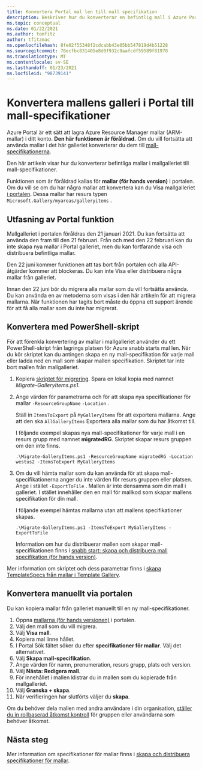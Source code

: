 ```yaml
---
title: Konvertera Portal mal len till mall specifikation
description: Beskriver hur du konverterar en befintlig mall i Azure Portal galleriet till en mall-specifikationer.
ms.topic: conceptual
ms.date: 01/22/2021
ms.author: tomfitz
author: tfitzmac
ms.openlocfilehash: 8fe02f55348f2cdcabb43e05bb547819d4b51228
ms.sourcegitcommit: 78ecfbc831405e8d0f932c9aafcdf59589f81978
ms.translationtype: MT
ms.contentlocale: sv-SE
ms.lasthandoff: 01/23/2021
ms.locfileid: "98739141"
---
```

# <a name="convert-template-gallery-in-portal-to-template-specs"></a>Konvertera mallens galleri i Portal till mall-specifikationer

Azure Portal är ett sätt att lagra Azure Resource Manager mallar (ARM-mallar) i ditt konto. **Den här funktionen är föråldrad.** Om du vill fortsätta att använda mallar i det här galleriet konverterar du dem till [mall-specifikationerna](template-specs.md).

Den här artikeln visar hur du konverterar befintliga mallar i mallgalleriet till mall-specifikationer.

Funktionen som är föråldrad kallas för **mallar (för hands version)** i portalen. Om du vill se om du har några mallar att konvertera kan du Visa mallgalleriet [i portalen](https://portal.azure.com/#blade/HubsExtension/BrowseResourceBlade/resourceType/Microsoft.Gallery%2Fmyareas%2Fgalleryitems). Dessa mallar har resurs typen `Microsoft.Gallery/myareas/galleryitems` .

## <a name="deprecation-of-portal-feature"></a>Utfasning av Portal funktion

Mallgalleriet i portalen föråldras den 21 januari 2021. Du kan fortsätta att använda den fram till den 21 februari. Från och med den 22 februari kan du inte skapa nya mallar i Portal galleriet, men du kan fortfarande visa och distribuera befintliga mallar.

Den 22 juni kommer funktionen att tas bort från portalen och alla API-åtgärder kommer att blockeras. Du kan inte Visa eller distribuera några mallar från galleriet.

Innan den 22 juni bör du migrera alla mallar som du vill fortsätta använda. Du kan använda en av metoderna som visas i den här artikeln för att migrera mallarna. När funktionen har tagits bort måste du öppna ett support ärende för att få alla mallar som du inte har migrerat.

## <a name="convert-with-powershell-script"></a>Konvertera med PowerShell-skript

För att förenkla konvertering av mallar i mallgalleriet använder du ett PowerShell-skript från lagrings platsen för Azure snabb starts mal len. När du kör skriptet kan du antingen skapa en ny mall-specifikation för varje mall eller ladda ned en mall som skapar mallen specifikation. Skriptet tar inte bort mallen från mallgalleriet.

1. Kopiera [skriptet för migrering](https://github.com/Azure/azure-quickstart-templates/blob/master/201-templatespec-migrate-create/Migrate-GalleryItems.ps1). Spara en lokal kopia med namnet *Migrate-GalleryItems.ps1*.
1. Ange värden för parametrarna och för att skapa nya specifikationer för mallar `-ResourceGroupName` `-Location` . 

   Ställ in `ItemsToExport` på `MyGalleryItems` för att exportera mallarna. Ange att den ska `AllGalleryItems` Exportera alla mallar som du har åtkomst till.

   I följande exempel skapas nya mall-specifikationer för varje mall i en resurs grupp med namnet **migratedRG**. Skriptet skapar resurs gruppen om den inte finns.

   ```azurepowershell
   .\Migrate-GalleryItems.ps1 -ResourceGroupName migratedRG -Location westus2 -ItemsToExport MyGalleryItems
   ```

1. Om du vill hämta mallar som du kan använda för att skapa mall-specifikationerna anger du inte värden för resurs gruppen eller platsen. Ange i stället `-ExportToFile` . Mallen är inte densamma som din mall i galleriet. I stället innehåller den en mall för mallkod som skapar mallens specifikation för din mall.

   I följande exempel hämtas mallarna utan att mallens specifikationer skapas.

   ```azurepowershell
   .\Migrate-GalleryItems.ps1 -ItemsToExport MyGalleryItems -ExportToFile
   ```

   Information om hur du distribuerar mallen som skapar mall-specifikationen finns i [snabb start: skapa och distribuera mall specifikation (för hands version)](quickstart-create-template-specs.md).

Mer information om skriptet och dess parametrar finns i [skapa TemplateSpecs från mallar i Template Gallery](https://github.com/Azure/azure-quickstart-templates/tree/master/201-templatespec-migrate-create).

## <a name="manually-convert-through-portal"></a>Konvertera manuellt via portalen

Du kan kopiera mallar från galleriet manuellt till en ny mall-specifikationer.

1. Öppna [mallarna (för hands versionen)](https://portal.azure.com/#blade/HubsExtension/BrowseResourceBlade/resourceType/Microsoft.Gallery%2Fmyareas%2Fgalleryitems) i portalen.
1. Välj den mall som du vill migrera.
1. Välj **Visa mall**.
1. Kopiera mal linne hållet.
1. I Portal Sök fältet söker du efter **specifikationer för mallar**. Välj det alternativet.
1. Välj **Skapa mall-specifikation**.
1. Ange värden för namn, prenumeration, resurs grupp, plats och version.
1. Välj **Nästa: Redigera mall**.
1. För innehållet i mallen klistrar du in mallen som du kopierade från mallgalleriet.
1. Välj **Granska + skapa**.
1. När verifieringen har slutförts väljer du **skapa**.

Om du behöver dela mallen med andra användare i din organisation, [ställer du in rollbaserad åtkomst kontroll](../../role-based-access-control/tutorial-role-assignments-group-powershell.md) för gruppen eller användarna som behöver åtkomst.

## <a name="next-steps"></a>Nästa steg

Mer information om specifikationer för mallar finns i [skapa och distribuera specifikationer för mallar](template-specs.md).

